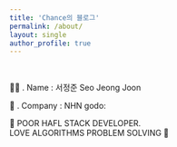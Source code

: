 ```yaml
---
title: 'Chance의 블로그'
permalink: /about/
layout: single
author_profile: true
---
```


<br>

👨‍💻 . Name : 서정준 Seo Jeong Joon

🏢 . Company : NHN godo:

🔻
POOR HAFL STACK DEVELOPER.<br>
LOVE ALGORITHMS PROBLEM SOLVING
🔺
